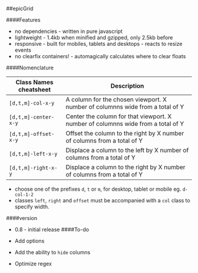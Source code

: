 ##epicGrid

####Features 
* no dependencies - written in pure javascript
* lightweight - 1.4kb when minified and gzipped, only 2.5kb before
* responsive - built for mobiles, tablets and desktops - reacts to resize events
* no clearfix containers! - automagically calculates where to clear floats

####Nomenclature

Class Names cheatsheet | Description
-----------------------------|------------
`[d,t,m]-col-x-y`  | A column for the chosen viewport. X number of columnns wide from a total of Y
`[d,t,m]-center-x-y` | Center the column for that viewport. X number of columnns wide from a total of Y
`[d,t,m]-offset-x-y` | Offset the column to the right by X number of columns from a total of Y
`[d,t,m]-left-x-y` | Displace a column to the left by X number of columns from a total of Y
`[d,t,m]-right-x-y` | Displace a column to the right by X number of columns from a total of Y

* choose one of the prefixes `d`, `t` or `m`, for desktop, tablet or mobile eg. `d-col-1-2`
* classes `left`, `right` and `offset` must be accompanied with a `col` class to specify width.

####version

* 0.8 - initial release
####To-do

* Add options
* Add the ability to `hide` columns
* Optimize regex
